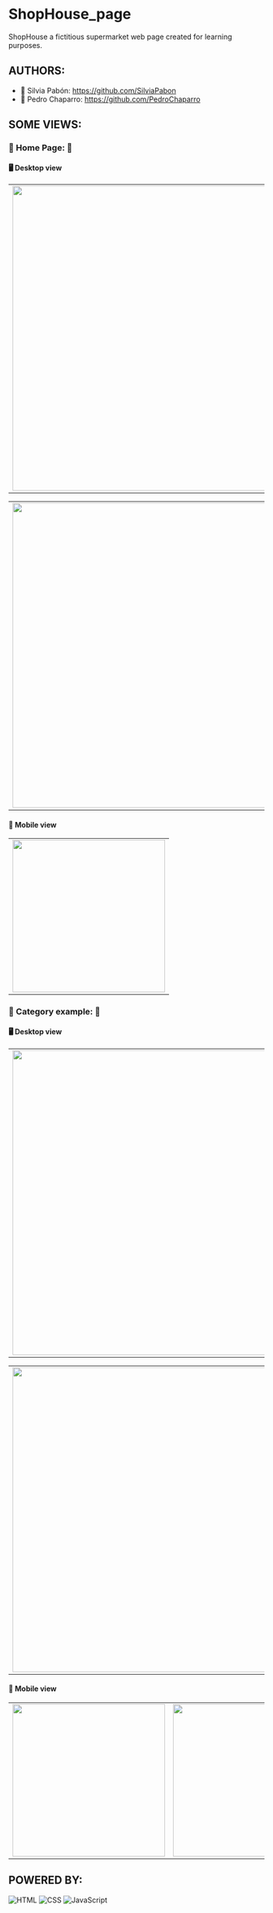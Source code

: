 # ShopHouse_page
ShopHouse a fictitious supermarket web page created for learning purposes.

## AUTHORS: 

- 👩 Silvia Pabón: https://github.com/SilviaPabon
- 👦 Pedro Chaparro: https://github.com/PedroChaparro

## SOME VIEWS: 

### 🛒 Home Page: 🛒 

#### 🖥️ Desktop view

<table><tr><td>
    <img src="https://i.postimg.cc/KjBqbPQx/home-desktop.png" width="600px"/>
</td></tr></table>

<table><tr><td>
    <img src="https://i.postimg.cc/qB3Z2rrS/home-desktop2.png" width="600px"/>
</td></tr></table>

#### 📱 Mobile view

<table><tr><td>
    <img src="https://cdn.discordapp.com/attachments/904046782072356916/915414212371705916/unknown.png" height="300px"/>
</td></tr></table>

### 🛒 Category example: 🛒

#### 🖥️ Desktop view

<table><tr><td>
    <img src="https://i.ibb.co/Tw134b5/home-appliances1.png" width="600px"/>
</td></tr></table>

<table><tr><td>
    <img src="https://i.ibb.co/9p2BHw9/home-appliances2.png" width="600px"/>
</td></tr></table>

#### 📱 Mobile view

<table><tr><td>
    <img src="https://cdn.discordapp.com/attachments/904046782072356916/915414212690444348/unknown.png" height="300px"/>
</td><td>
    <img src="https://cdn.discordapp.com/attachments/904046782072356916/915414212979863612/unknown.png" height="300px"/>
</td></tr></table>

## POWERED BY: 

<img alt="HTML" src="https://img.shields.io/badge/html5-%23E34F26.svg?style=for-the-badge&logo=html5&logoColor=white" /> <img alt="CSS" src="https://img.shields.io/badge/css3-%231572B6.svg?style=for-the-badge&logo=css3&logoColor=white" />
<img alt="JavaScript" src="https://img.shields.io/badge/JavaScript-323330?style=for-the-badge&logo=javascript&logoColor=F7DF1E" />
